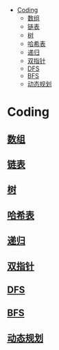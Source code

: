 <!-- TOC -->

- [Coding](#coding)
  - [数组](#数组)
  - [链表](#链表)
  - [树](#树)
  - [哈希表](#哈希表)
  - [递归](#递归)
  - [双指针](#双指针)
  - [DFS](#dfs)
  - [BFS](#bfs)
  - [动态规划](#动态规划)

<!-- /TOC -->
# Coding
## [数组](Array)
## [链表](LinkedList)
## [树](Tree)
## [哈希表](HashTable)
## [递归](Recursion)
## [双指针](TwoPointers)
## [DFS](DFS)
## [BFS](BFS)
## [动态规划](DP)
